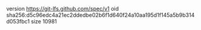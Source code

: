 version https://git-lfs.github.com/spec/v1
oid sha256:d5c96edc4a21ec2ddedbe02b6f1d640f24a10aa195d1f145a5b9b314d053fbc1
size 10981
